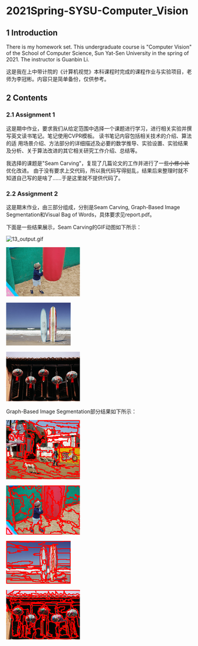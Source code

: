 # 2021Spring-SYSU-Computer_Vision

## 1 Introduction

There is my homework set. This undergraduate course is "Computer Vision" of the School of Computer Science, Sun Yat-Sen University in the spring of 2021. The instructor is Guanbin Li.

这是我在上中带计院的《计算机视觉》本科课程时完成的课程作业与实验项目，老师为李冠彬。内容只是简单备份，仅供参考。

## 2 Contents

### 2.1 Assignment 1
这是期中作业，要求我们从给定范围中选择一个课题进行学习，进行相关实验并撰写英文读书笔记。笔记使用CVPR模板。
读书笔记内容包括相关技术的介绍、算法的适
用场景介绍、方法部分的详细描述及必要的数学推导、实验设置、实验结果及分析、关于算法改进的其它相关研究工作介绍、总结等。

我选择的课题是"Seam Carving"，复现了几篇论文的工作并进行了一些~~小修小补~~优化改进。
由于没有要求上交代码，所以我代码写得挺乱，结果后来整理时就不知道自己写的是啥了……于是这里就不提供代码了。

### 2.2 Assignment 2
这是期末作业，由三部分组成，分别是Seam Carving, Graph-Based Image Segmentation和Visual Bag of Words，具体要求见report.pdf。

下面是一些结果展示，Seam Carving的GIF动图如下所示：

![13_output.gif](https://github.com/cnhaox/2021Spring-SYSU-Computer_Vision/blob/master/Assignment2/18308013-陈家豪-计算机视觉期末作业/results/question1/13_output.gif)

![113_output.gif](https://github.com/cnhaox/2021Spring-SYSU-Computer_Vision/blob/master/Assignment2/18308013-陈家豪-计算机视觉期末作业/results/question1/113_output.gif)

![213_output.gif](https://github.com/cnhaox/2021Spring-SYSU-Computer_Vision/blob/master/Assignment2/18308013-陈家豪-计算机视觉期末作业/results/question1/213_output.gif)

![313_output.gif](https://github.com/cnhaox/2021Spring-SYSU-Computer_Vision/blob/master/Assignment2/18308013-陈家豪-计算机视觉期末作业/results/question1/313_output.gif)

Graph-Based Image Segmentation部分结果如下所示：

![13_segmentation.png](https://github.com/cnhaox/2021Spring-SYSU-Computer_Vision/blob/master/Assignment2/18308013-陈家豪-计算机视觉期末作业/results/question2/13_segmentation.png)

![113_segmentation.png](https://github.com/cnhaox/2021Spring-SYSU-Computer_Vision/blob/master/Assignment2/18308013-陈家豪-计算机视觉期末作业/results/question2/113_segmentation.png)

![213_segmentation.png](https://github.com/cnhaox/2021Spring-SYSU-Computer_Vision/blob/master/Assignment2/18308013-陈家豪-计算机视觉期末作业/results/question2/213_segmentation.png)

![313_segmentation.png](https://github.com/cnhaox/2021Spring-SYSU-Computer_Vision/blob/master/Assignment2/18308013-陈家豪-计算机视觉期末作业/results/question2/313_segmentation.png)
